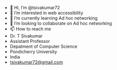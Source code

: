 - 👋 Hi, I’m @tsivakumar72
- 👀 I’m interested in web accessibility
- 🌱 I’m currently learning Ad hoc networking
- 💞️ I’m looking to collaborate on Ad hoc networking
- 📫 How to reach me 
- Dr. T Sivakumar
- Assistant Professor
- Depatment of Computer Science
- Pondicherry University
- India
- tsivakumar72@gmail.com

<!---
tsivakumar72/tsivakumar72 is a ✨ special ✨ repository because its `README.md` (this file) appears on your GitHub profile.
You can click the Preview link to take a look at your changes.
--->
